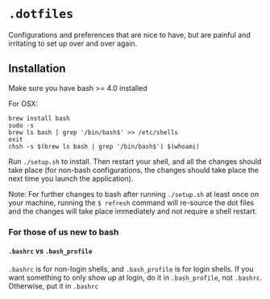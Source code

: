 # `.dotfiles`

Configurations and preferences that are nice to have, but are painful and 
irritating to set up over and over again.

## Installation

Make sure you have bash >= 4.0 installed 

For OSX: 

```
brew install bash
sudo -s
brew ls bash | grep '/bin/bash$' >> /etc/shells
exit
chsh -s $(brew ls bash | grep '/bin/bash$') $(whoami)
```

Run `./setup.sh` to install. Then restart your shell, and all the changes 
should take place (for non-bash configurations, the changes should take place 
the next time you launch the application).

Note: For further changes to bash after running `./setup.sh` at least once on 
your machine, running the `$ refresh` command will re-source the dot files 
and the changes will take place immediately and not require a shell restart.

### For those of us new to bash

#### `.bashrc` vs `.bash_profile`

`.bashrc` is for non-login shells, and `.bash_profile` is for login shells.
If you want something to only show up at login, do it in `.bash_profile`,
not `.bashrc`. Otherwise, put it in `.bashrc`
 
